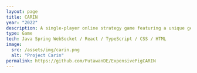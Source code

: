```yaml
---
layout: page
title: CARIN
year: "2022"
description: A single-player online strategy game featuring a unique genetic code parser and interpreter for dynamic character behavior. Enjoy seamless gameplay with our multi-threaded server support, allowing for concurrent game sessions.
type: Game
tech: Java Spring WebSocket / React / TypeScript / CSS / HTML
image:
  src: /assets/img/carin.png
  alt: "Project Carin"
permalink: https://github.com/PutawanDE/ExpensivePigCARIN
---
```

